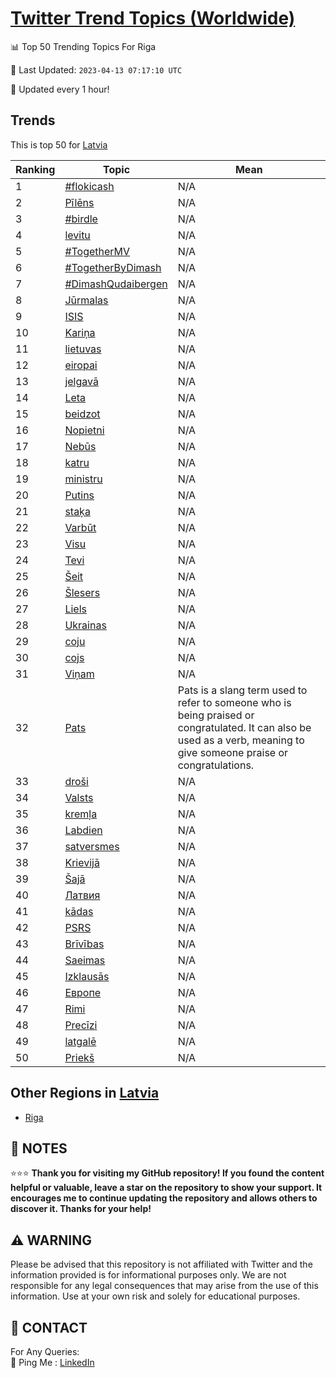 [Twitter Trend Topics (Worldwide)](https://github.com/ErcinDedeoglu/Twitter-Trend-Topics)
==========


📊 Top 50 Trending Topics For Riga

📆 Last Updated: `2023-04-13 07:17:10 UTC`

🔧 Updated every 1 hour!


## Trends

This is top 50 for [Latvia](</Latvia>)

| Ranking | Topic | Mean |
| ------- | ------------ | ------------ |
| 1 | [#flokicash](http://twitter.com/search?q=%23flokicash) | N/A |
| 2 | [Pīlēns](http://twitter.com/search?q=P%c4%abl%c4%93ns) | N/A |
| 3 | [#birdle](http://twitter.com/search?q=%23birdle) | N/A |
| 4 | [levitu](http://twitter.com/search?q=levitu) | N/A |
| 5 | [#TogetherMV](http://twitter.com/search?q=%23TogetherMV) | N/A |
| 6 | [#TogetherByDimash](http://twitter.com/search?q=%23TogetherByDimash) | N/A |
| 7 | [#DimashQudaibergen](http://twitter.com/search?q=%23DimashQudaibergen) | N/A |
| 8 | [Jūrmalas](http://twitter.com/search?q=J%c5%abrmalas) | N/A |
| 9 | [ISIS](http://twitter.com/search?q=ISIS) | N/A |
| 10 | [Kariņa](http://twitter.com/search?q=Kari%c5%86a) | N/A |
| 11 | [lietuvas](http://twitter.com/search?q=lietuvas) | N/A |
| 12 | [eiropai](http://twitter.com/search?q=eiropai) | N/A |
| 13 | [jelgavā](http://twitter.com/search?q=jelgav%c4%81) | N/A |
| 14 | [Leta](http://twitter.com/search?q=Leta) | N/A |
| 15 | [beidzot](http://twitter.com/search?q=beidzot) | N/A |
| 16 | [Nopietni](http://twitter.com/search?q=Nopietni) | N/A |
| 17 | [Nebūs](http://twitter.com/search?q=Neb%c5%abs) | N/A |
| 18 | [katru](http://twitter.com/search?q=katru) | N/A |
| 19 | [ministru](http://twitter.com/search?q=ministru) | N/A |
| 20 | [Putins](http://twitter.com/search?q=Putins) | N/A |
| 21 | [staķa](http://twitter.com/search?q=sta%c4%b7a) | N/A |
| 22 | [Varbūt](http://twitter.com/search?q=Varb%c5%abt) | N/A |
| 23 | [Visu](http://twitter.com/search?q=Visu) | N/A |
| 24 | [Tevi](http://twitter.com/search?q=Tevi) | N/A |
| 25 | [Šeit](http://twitter.com/search?q=%c5%a0eit) | N/A |
| 26 | [Šlesers](http://twitter.com/search?q=%c5%a0lesers) | N/A |
| 27 | [Liels](http://twitter.com/search?q=Liels) | N/A |
| 28 | [Ukrainas](http://twitter.com/search?q=Ukrainas) | N/A |
| 29 | [coju](http://twitter.com/search?q=coju) | N/A |
| 30 | [cojs](http://twitter.com/search?q=cojs) | N/A |
| 31 | [Viņam](http://twitter.com/search?q=Vi%c5%86am) | N/A |
| 32 | [Pats](http://twitter.com/search?q=Pats) | Pats is a slang term used to refer to someone who is being praised or congratulated. It can also be used as a verb, meaning to give someone praise or congratulations. |
| 33 | [droši](http://twitter.com/search?q=dro%c5%a1i) | N/A |
| 34 | [Valsts](http://twitter.com/search?q=Valsts) | N/A |
| 35 | [kremļa](http://twitter.com/search?q=krem%c4%bca) | N/A |
| 36 | [Labdien](http://twitter.com/search?q=Labdien) | N/A |
| 37 | [satversmes](http://twitter.com/search?q=satversmes) | N/A |
| 38 | [Krievijā](http://twitter.com/search?q=Krievij%c4%81) | N/A |
| 39 | [Šajā](http://twitter.com/search?q=%c5%a0aj%c4%81) | N/A |
| 40 | [Латвия](http://twitter.com/search?q=%d0%9b%d0%b0%d1%82%d0%b2%d0%b8%d1%8f) | N/A |
| 41 | [kādas](http://twitter.com/search?q=k%c4%81das) | N/A |
| 42 | [PSRS](http://twitter.com/search?q=PSRS) | N/A |
| 43 | [Brīvības](http://twitter.com/search?q=Br%c4%abv%c4%abbas) | N/A |
| 44 | [Saeimas](http://twitter.com/search?q=Saeimas) | N/A |
| 45 | [Izklausās](http://twitter.com/search?q=Izklaus%c4%81s) | N/A |
| 46 | [Европе](http://twitter.com/search?q=%d0%95%d0%b2%d1%80%d0%be%d0%bf%d0%b5) | N/A |
| 47 | [Rimi](http://twitter.com/search?q=Rimi) | N/A |
| 48 | [Precīzi](http://twitter.com/search?q=Prec%c4%abzi) | N/A |
| 49 | [latgalē](http://twitter.com/search?q=latgal%c4%93) | N/A |
| 50 | [Priekš](http://twitter.com/search?q=Priek%c5%a1) | N/A |



## Other Regions in [Latvia](</Latvia>)

* [Riga](</Latvia/Riga.md>)



## 📝 NOTES

⭐⭐⭐ **Thank you for visiting my GitHub repository! If you found the content helpful or valuable, leave a star on the repository to show your support. It encourages me to continue updating the repository and allows others to discover it. Thanks for your help!**


## ⚠️ WARNING

Please be advised that this repository is not affiliated with Twitter and the information provided is for informational purposes only. We are not responsible for any legal consequences that may arise from the use of this information. Use at your own risk and solely for educational purposes.


## 📨 CONTACT

 For Any Queries:  
            🏓 Ping Me : [LinkedIn](https://www.linkedin.com/in/ercindedeoglu/)
